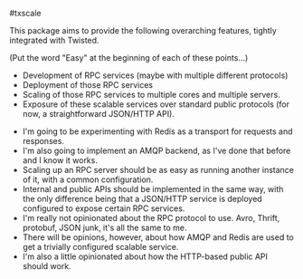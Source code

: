 #txscale

This package aims to provide the following overarching features, tightly
integrated with Twisted.

  (Put the word "Easy" at the beginning of each of these points...)
  - Development of RPC services (maybe with multiple different protocols)
  - Deployment of those RPC services
  - Scaling of those RPC services to multiple cores and multiple servers.
  - Exposure of these scalable services over standard public protocols
    (for now, a straightforward JSON/HTTP API).

* I'm going to be experimenting with Redis as a transport for requests and responses.
* I'm also going to implement an AMQP backend, as I've done that before and I know it works.
* Scaling up an RPC server should be as easy as running another instance of it,
  with a common configuration.
* Internal and public APIs should be implemented in the same way, with the only
  difference being that a JSON/HTTP service is deployed configured to expose
  certain RPC services.
* I'm really not opinionated about the RPC protocol to use. Avro, Thrift,
  protobuf, JSON junk, it's all the same to me.
* There will be opinions, however, about how AMQP and Redis are used to get a trivially
  configured scalable service.
* I'm also a little opinionated about how the HTTP-based public API should
  work.
